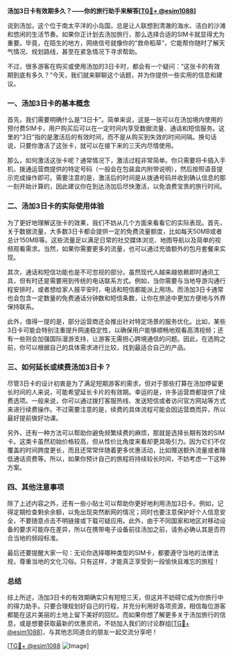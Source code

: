 **汤加3日卡有效期多久？——你的旅行助手来解答[[TG💪+ @esim1088](https://t.me/s/esim1088)]**

说到汤加，这个位于南太平洋的小岛国，总是让人联想到清澈的海水、洁白的沙滩和悠闲的生活节奏。如果你正计划去汤加旅行，那么选择合适的SIM卡就显得尤为重要。毕竟，在陌生的地方，网络信号就像你的“救命稻草”，它能帮你随时了解天气情况、规划路线，甚至在紧急情况下寻求帮助。

不过，很多游客在购买或使用汤加的3日卡时，都会有一个疑问：“这张卡的有效期到底有多久？”今天，我们就来聊聊这个话题，并为你提供一些实用的信息和建议。

### 一、汤加3日卡的基本概念

首先，我们需要明确什么是“3日卡”。简单来说，这是一张可以在汤加境内使用的预付费SIM卡，用户购买后可以在一定时间内享受数据流量、通话和短信服务。这里的“3日”指的是激活后的有效时间，而不是从购买到失效的时间间隔。换句话说，只要你激活了这张卡，就可以在接下来的三天内尽情使用。

那么，如何激活这张卡呢？通常情况下，激活过程非常简单。你只需要将卡插入手机，拨通运营商提供的特定号码（一般会在包装盒内附带说明），然后按照语音提示完成操作即可。需要注意的是，激活后的时间是从拨通号码并收到确认信息的那一刻开始计算的，因此建议你在到达汤加后尽快激活，以免浪费宝贵的旅行时间。

### 二、汤加3日卡的实际使用体验

为了更好地理解这张卡的效果，我们不妨从几个方面来看看它的实际表现。首先，关于数据流量，大多数3日卡都会提供一定的免费流量额度，比如每天50MB或者总计150MB等。这些流量足以满足日常的社交媒体浏览、地图导航以及简单的视频观看需求。当然，如果你需要更多的流量，也可以通过充值额外的包月套餐来实现。

其次，通话和短信功能也是不可忽视的部分。虽然现代人越来越依赖即时通讯工具，但有时还是需要用到传统的电话联系方式。例如，当你需要与当地导游沟通行程安排时，或者想给家人报平安时，电话和短信都能派上用场。而汤加3日卡通常也会包含一定数量的免费通话分钟数和短信条数，让你在旅途中更加方便地与外界保持联系。

此外，值得一提的是，部分运营商还会推出针对特定场景的服务优化。比如，某些3日卡可能会特别注重提升网速稳定性，以确保用户能够顺畅地观看高清视频；还有一些则会加强国际漫游支持，让游客无需担心跨境通信的问题。因此，在选购之前，你可以根据自己的具体需求进行比较，找到最适合自己的产品。

### 三、如何延长或续费汤加3日卡？

尽管3日卡的设计初衷是为了满足短期游客的需求，但对于那些打算在汤加停留更长时间的人来说，可能希望延长卡片的有效期。幸运的是，许多运营商都提供了续费选项。一般来说，你可以通过拨打客服热线、发送短信或者访问官方网站等方式来进行续费操作。不过需要注意的是，续费的具体流程可能会因运营商而异，所以最好提前做好功课。

另外，还有一种方法可以帮助你避免频繁续费的麻烦，那就是选择长期有效的SIM卡。这类卡虽然初始价格较高，但从性价比角度来看却更具吸引力。因为它们不仅覆盖的时间跨度更长，而且还常常伴随着更多优惠活动，比如赠送额外流量或者降低通话资费等。所以，如果你预计自己的旅程将持续较长时间，不妨考虑一下这种方案。

### 四、其他注意事项

除了上述内容之外，还有一些小贴士可以帮助你更好地利用汤加3日卡。例如，记得定期检查剩余余额，以免出现突然断网的情况；同时也要注意保护好个人信息安全，不要随意点击不明链接或下载可疑应用。此外，由于不同国家和地区对移动设备的要求可能存在差异，所以在携带电子设备前往汤加之前，请务必确认其是否符合当地的频段标准。

最后还要提醒大家一句：无论你选择哪种类型的SIM卡，都要遵守当地的法律法规，尊重当地的文化习俗。只有这样，才能真正享受到一段愉快且难忘的旅程！

### 总结

综上所述，汤加3日卡的有效期确实只有短短三天，但这并不妨碍它成为你旅行中的得力助手。只要合理规划好自己的行程，并充分利用好各项资源，相信每位游客都能在这片美丽的土地上留下美好的回忆。而如果你想了解更多关于汤加旅行的信息，或是想要获取最新的优惠资讯，不妨加入我们的讨论群组[[TG💪+ @esim1088](https://t.me/s/esim1088)]，与其他志同道合的朋友一起交流分享吧！

[[TG💪+ @esim1088](https://t.me/s/esim1088) ![Image](https://i.postimg.cc/4NQfJmqS/Snipaste-2025-05-13-00-14-12.png)]
